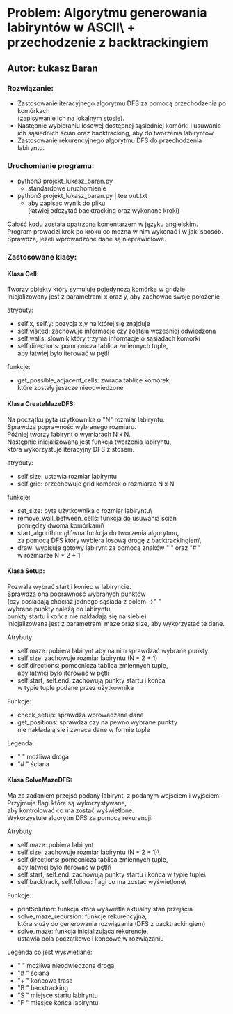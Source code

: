 # Problem: Algorytmu generowania labiryntów w ASCII\ + przechodzenie z backtrackingiem

## Autor: Łukasz Baran

### Rozwiązanie:

- Zastosowanie iteracyjnego algorytmu DFS za pomocą przechodzenia po komórkach\
  (zapisywanie ich na lokalnym stosie).
- Następnie wybieraniu losowej dostępnej sąsiedniej komórki i usuwanie\
  ich sąsiednich ścian oraz backtracking, aby do tworzenia labiryntów.
- Zastosowanie rekurencyjnego algorytmu DFS do przechodzenia labiryntu.

### Uruchomienie programu:

- python3 projekt_lukasz_baran.py
  - standardowe uruchomienie
- python3 projekt_lukasz_baran.py | tee out.txt
  - aby zapisac wynik do pliku\
    (łatwiej odczytać backtracking oraz wykonane kroki)

Całość kodu została opatrzona komentarzem w języku angielskim.\
Program prowadzi krok po kroku co można w nim wykonać i w jaki sposób.\
Sprawdza, jeżeli wprowadzone dane są nieprawidłowe.

### Zastosowane klasy:

#### Klasa Cell:

Tworzy obiekty który symuluje pojedynczą komórke w gridzie\
 Inicjalizowany jest z parametrami x oraz y, aby zachować swoje położenie

atrybuty:

- self.x, self.y: pozycja x,y na której się znajduje
- self.visited: zachowuje informacje czy została wcześniej odwiedzona
- self.walls: slownik który trzyma informacje o sąsiadach komorki
- self.directions: pomocnicza tablica zmiennych tuple,\
  aby łatwiej było iterować w pętli

funkcje:

- get_possible_adjacent_cells: zwraca tablice komórek,\
  które zostały jeszcze nieodwiedzone

#### Klasa CreateMazeDFS:

Na początku pyta użytkownika o "N" rozmiar labiryntu.\
 Sprawdza poprawność wybranego rozmiaru.\
 Później tworzy labirynt o wymiarach N x N.\
 Następnie inicjalizowana jest funkcja tworzenia labiryntu,\
 która wykorzystuje iteracyjny DFS z stosem.

atrybuty:

- self.size: ustawia rozmiar labiryntu
- self.grid: przechowuje grid komórek o rozmiarze N x N

funkcje:

- set_size: pyta użytkownika o rozmiar labiryntu\
- remove_wall_between_cells: funkcja do usuwania ścian\
  pomiędzy dwoma komórkami\
- start_algorithm: główna funkcja do tworzenia algorytmu,\
  za pomocą DFS który wybiera losową drogę z backtrackingiem\
- draw: wypisuje gotowy labirynt za pomocą znaków " " oraz "# "\
  w rozmiarze N \* 2 + 1

#### Klasa Setup:

Pozwala wybrać start i koniec w labiryncie.\
 Sprawdza ona poprawność wybranych punktów\
 (czy posiadają chociaż jednego sąsiada z polem ->" "\
 wybrane punkty należą do labiryntu,\
 punkty startu i końca nie nakładają się na siebie)\
 Inicjalizowana jest z parametrami maze oraz size, aby wykorzystać te dane.

Atrybuty:

- self.maze: pobiera labirynt aby na nim sprawdzać wybrane punkty
- self.size: zachowuje rozmiar labiryntu (N \* 2 + 1)
- self.directions: pomocnicza tablica zmiennych tuple,\
  aby łatwiej było iterować w pętli
- self.start, self.end: zachowują punkty startu i końca\
  w typie tuple podane przez użytkownika

Funkcje:

- check_setup: sprawdza wprowadzane dane
- get_positions: sprawdza czy na pewno wybrane punkty\
  nie nakładają sie i zwraca dane w formie tuple

Legenda:

- " " możliwa droga
- "# " ściana

#### Klasa SolveMazeDFS:

Ma za zadaniem przejść podany labirynt, z podanym wejściem i wyjściem.\
 Przyjmuje flagi które są wykorzystywane,\
 aby kontrolować co ma zostać wyświetlone.\
 Wykorzystuje algorytm DFS za pomocą rekurencji.

Atrybuty:

- self.maze: pobiera labirynt
- self.size: zachowuje rozmiar labiryntu (N \* 2 + 1)\
- self.directions: pomocnicza tablica zmiennych tuple,\
  aby łatwiej było iterować w pętli\
- self.start, self.end: zachowują punkty startu i końca w typie tuple\
- self.backtrack, self.follow: flagi co ma zostać wyświetlone\

Funkcje:

- printSolution: funkcja która wyświetla aktualny stan przejścia
- solve_maze_recursion: funkcje rekurencyjna,\
  która służy do generowania rozwiązania (DFS z backtrackingiem)
- solve_maze: funkcja inicjalizująca rekurencje,\
  ustawia pola początkowe i końcowe w rozwiązaniu

Legenda co jest wyświetlane:

- " " możliwa nieodwiedzona droga
- "# " ściana
- "+ " końcowa trasa
- "B " backtracking
- "S " miejsce startu labiryntu
- "F " miesjce końca labiryntu
